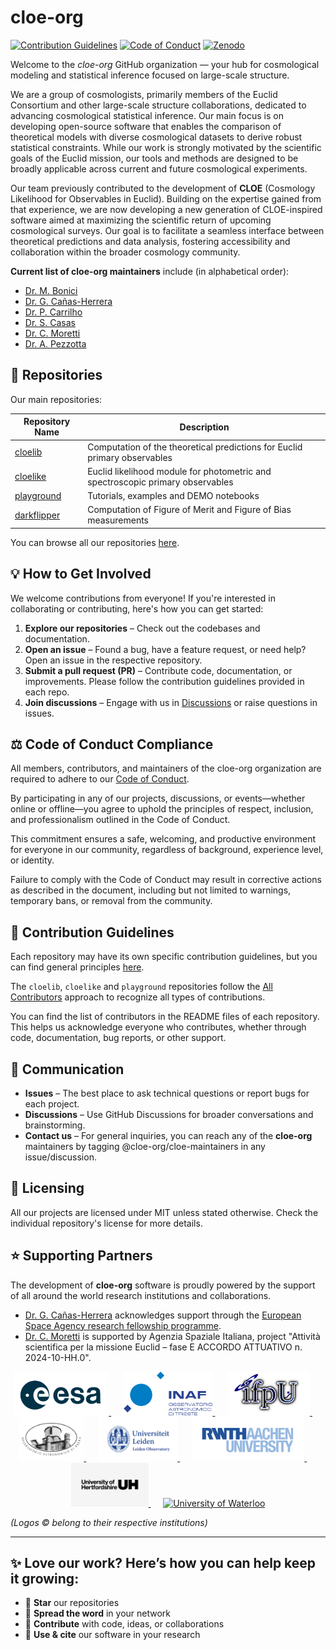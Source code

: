 # cloe-org

[![Contribution Guidelines](https://img.shields.io/badge/cloeorg-Collaboration_Guidelines-royalblue?link=https://github.com/cloe-org/.github/tree/main/colprac)](https://github.com/cloe-org/.github/tree/main/colprac) 
[![Code of Conduct](https://img.shields.io/badge/cloeorg-Code_of_Conduct-royalblue?link=https://github.com/cloe-org/.github/blob/main/conduct/CODE_OF_CONDUCT.md)](https://github.com/cloe-org/.github/blob/main/conduct/CODE_OF_CONDUCT.md)
[![Zenodo](https://img.shields.io/badge/Zenodo-cloe--org-brightgreen.svg)](https://zenodo.org/communities/cloe-org/)

Welcome to the *cloe-org* GitHub organization — your hub for cosmological modeling and statistical inference focused on large-scale structure.

We are a group of cosmologists, primarily members of the Euclid Consortium and other large-scale structure collaborations, dedicated to advancing cosmological statistical inference. Our main focus is on developing open-source software that enables the comparison of theoretical models with diverse cosmological datasets to derive robust statistical constraints. While our work is strongly motivated by the scientific goals of the Euclid mission, our tools and methods are designed to be broadly applicable across current and future cosmological experiments.

Our team previously contributed to the development of **CLOE** (Cosmology Likelihood for Observables in Euclid). Building on the expertise gained from that experience, we are now developing a new generation of CLOE-inspired software aimed at maximizing the scientific return of upcoming cosmological surveys. Our goal is to facilitate a seamless interface between theoretical predictions and data analysis, fostering accessibility and collaboration within the broader cosmology community.

**Current list of cloe-org maintainers** include (in alphabetical order):

- [Dr. M. Bonici](https://github.com/marcobonici)
- [Dr. G. Cañas-Herrera](https://github.com/gcanasherrera)
- [Dr. P. Carrilho](https://github.com/PedroCarrilho)
- [Dr. S. Casas](https://github.com/santiagocasas)
- [Dr. C. Moretti](https://github.com/chiaramoretti)
- [Dr. A. Pezzotta](https://github.com/AndreaPezzotta)

## 📂 Repositories

Our main repositories:

| Repository Name | Description |
|-----------------|-------------|
| [cloelib](https://github.com/cloe-org/cloelib) | Computation of the theoretical predictions for Euclid primary observables |
| [cloelike](https://github.com/cloe-org/cloelike) | Euclid likelihood module for photometric and spectroscopic primary observables |
| [playground](https://github.com/cloe-org/playground) | Tutorials, examples and DEMO notebooks |
| [darkflipper](https://github.com/cloe-org/darkflipper) | Computation of Figure of Merit and Figure of Bias measurements |

You can browse all our repositories [here](https://github.com/orgs/cloe-org/repositories).

## 💡 How to Get Involved

We welcome contributions from everyone! If you're interested in collaborating or contributing, here's how you can get started:

1. **Explore our repositories** – Check out the codebases and documentation.
2. **Open an issue** – Found a bug, have a feature request, or need help? Open an issue in the respective repository.
3. **Submit a pull request (PR)** – Contribute code, documentation, or improvements. Please follow the contribution guidelines provided in each repo.
4. **Join discussions** – Engage with us in [Discussions](https://github.com/orgs/cloe-org/discussions) or raise questions in issues.

## ⚖️ Code of Conduct Compliance

All members, contributors, and maintainers of the cloe-org organization are required to adhere to our [Code of Conduct](https://github.com/cloe-org/.github/blob/main/conduct/CODE_OF_CONDUCT.md).

By participating in any of our projects, discussions, or events—whether online or offline—you agree to uphold the principles of respect, inclusion, and professionalism outlined in the Code of Conduct.

This commitment ensures a safe, welcoming, and productive environment for everyone in our community, regardless of background, experience level, or identity.

Failure to comply with the Code of Conduct may result in corrective actions as described in the document, including but not limited to warnings, temporary bans, or removal from the community.


## 🤝 Contribution Guidelines

Each repository may have its own specific contribution guidelines, but you can find general principles [here](https://github.com/cloe-org/.github/tree/main/colprac).

The `cloelib`, `cloelike` and `playground` repositories follow the [All Contributors](https://allcontributors.org/) approach to recognize all types of contributions.

You can find the list of contributors in the README files of each repository. This helps us acknowledge everyone who contributes, whether through code, documentation, bug reports, or other support.

## 💬 Communication

- **Issues** – The best place to ask technical questions or report bugs for each project.
- **Discussions** – Use GitHub Discussions for broader conversations and brainstorming.
- **Contact us** – For general inquiries, you can reach any of the **cloe-org** maintainers by tagging @cloe-org/cloe-maintainers in any issue/discussion.

## 📜 Licensing

All our projects are licensed under MIT unless stated otherwise. Check the individual repository's license for more details.

## ⭐ Supporting Partners  

The development of **cloe-org** software is proudly powered by the support of all around the world research institutions and collaborations.

- [Dr. G. Cañas-Herrera](https://gcanasherrera.com) acknowledges support through the [European Space Agency research fellowship programme](https://www.cosmos.esa.int/web/space-science-faculty/opportunities/research-fellowships).
- [Dr. C. Moretti](https://github.com/chiaramoretti) is supported by Agenzia Spaziale Italiana, project "Attività scientifica per la missione Euclid – fase E ACCORDO ATTUATIVO n. 2024-10-HH.0".

<p align="center">
  <a href="http://www.esa.int/en">
    <img src="logos/ESA_logo.png" alt="ESA" height="70">
  </a>
  &nbsp;&nbsp;&nbsp;&nbsp;
  <a href="http://www.inaf.it/en">
    <img src="logos/INAF.png" alt="INAF" height="70">
  </a>
  &nbsp;&nbsp;&nbsp;&nbsp;
  <a href="http://www.ifpu.it">
    <img src="logos/IFPU.png" alt="IFPU" height="70">
  </a>
  &nbsp;&nbsp;&nbsp;&nbsp;
  <a href="http://www.inaf.it/en">
    <img src="logos/observatorioastronomicodibrera.png" alt="Observatorio Astronomico di Brera" height="70">
  </a>
  &nbsp;&nbsp;&nbsp;&nbsp;
  <a href="https://www.universiteitleiden.nl/en/science/astronomy">
    <img src="logos/logo-univ-leidenobservatory.png" alt="Leiden Observatory" height="70">
  </a>
  &nbsp;&nbsp;&nbsp;&nbsp;
  <a href="https://www.rwth-aachen.de">
    <img src="logos/aachen2.png" alt="Rwth Aachen University" height="70">
  </a>
  &nbsp;&nbsp;&nbsp;&nbsp;
  <a href="https://www.herts.ac.uk">
    <img src="logos/Black-Logo.png" alt=" University of Hertfordshire" height="70">
  </a>
  &nbsp;&nbsp;&nbsp;&nbsp;
  <a href="https://uwaterloo.ca/astrophysics-centre/">
    <img src="logos/universityofwaterloo_logo_horiz_rgb_1.jpg" alt="University of Waterloo" height="70">
  </a>
</p>

*(Logos © belong to their respective institutions)* 

---

## ✨ **Love our work? Here’s how you can help keep it growing:**  
- 🌟 **Star** our repositories  
- 💬 **Spread the word** in your network  
- 🚀 **Contribute** with code, ideas, or collaborations  
- 📖 **Use & cite** our software in your research  


